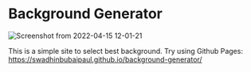 # Background Generator

![Screenshot from 2022-04-15 12-01-21](https://user-images.githubusercontent.com/41795181/163531138-182b7a3d-7de4-434a-a2bb-e62319e6a930.png)

This is a simple site to select best background.
Try using Github Pages:
https://swadhinbubaipaul.github.io/background-generator/
